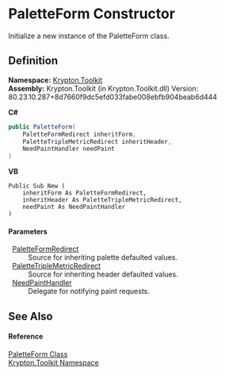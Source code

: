 # PaletteForm Constructor


Initialize a new instance of the PaletteForm class.



## Definition
**Namespace:** <a href="79d2eac2-21f4-54ff-7552-b20c33c30600.md">Krypton.Toolkit</a>  
**Assembly:** Krypton.Toolkit (in Krypton.Toolkit.dll) Version: 80.23.10.287+8d7660f9dc5efd033fabe008ebfb904beab6d444

**C#**
``` C#
public PaletteForm(
	PaletteFormRedirect inheritForm,
	PaletteTripleMetricRedirect inheritHeader,
	NeedPaintHandler needPaint
)
```
**VB**
``` VB
Public Sub New ( 
	inheritForm As PaletteFormRedirect,
	inheritHeader As PaletteTripleMetricRedirect,
	needPaint As NeedPaintHandler
)
```



#### Parameters
<dl><dt>  <a href="fa078fae-b7b3-f8fc-7a69-2993bbc572db.md">PaletteFormRedirect</a></dt><dd>Source for inheriting palette defaulted values.</dd><dt>  <a href="f5976af6-9acd-09f1-6fda-a35ba3a898d9.md">PaletteTripleMetricRedirect</a></dt><dd>Source for inheriting header defaulted values.</dd><dt>  <a href="33f685bd-f838-7c82-3e84-2827dccd141e.md">NeedPaintHandler</a></dt><dd>Delegate for notifying paint requests.</dd></dl>

## See Also


#### Reference
<a href="11b4992b-1ef9-86ab-7706-eae5c4f825ea.md">PaletteForm Class</a>  
<a href="79d2eac2-21f4-54ff-7552-b20c33c30600.md">Krypton.Toolkit Namespace</a>  
